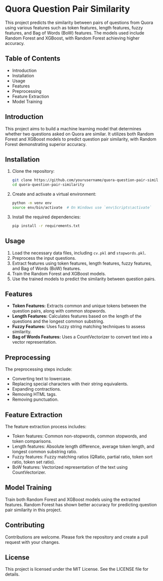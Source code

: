 # Quora Question Pair Similarity

This project predicts the similarity between pairs of questions from Quora using various features such as token features, length features, fuzzy features, and Bag of Words (BoW) features. The models used include Random Forest and XGBoost, with Random Forest achieving higher accuracy.

## Table of Contents

- Introduction
- Installation
- Usage
- Features
- Preprocessing
- Feature Extraction
- Model Training


## Introduction

This project aims to build a machine learning model that determines whether two questions asked on Quora are similar. It utilizes both Random Forest and XGBoost models to predict question pair similarity, with Random Forest demonstrating superior accuracy.

## Installation

1. Clone the repository:
    ```bash
    git clone https://github.com/yourusername/quora-question-pair-similarity.git
    cd quora-question-pair-similarity
    ```

2. Create and activate a virtual environment:
    ```bash
    python -m venv env
    source env/bin/activate  # On Windows use `env\Scripts\activate`
    ```

3. Install the required dependencies:
    ```bash
    pip install -r requirements.txt
    ```

## Usage

1. Load the necessary data files, including `cv.pkl` and `stopwords.pkl`.
2. Preprocess the input questions.
3. Extract features using token features, length features, fuzzy features, and Bag of Words (BoW) features.
4. Train the Random Forest and XGBoost models.
5. Use the trained models to predict the similarity between question pairs.

## Features

- **Token Features:** Extracts common and unique tokens between the question pairs, along with common stopwords.
- **Length Features:** Calculates features based on the length of the questions and the longest common substring.
- **Fuzzy Features:** Uses fuzzy string matching techniques to assess similarity.
- **Bag of Words Features:** Uses a CountVectorizer to convert text into a vector representation.

## Preprocessing

The preprocessing steps include:
- Converting text to lowercase.
- Replacing special characters with their string equivalents.
- Expanding contractions.
- Removing HTML tags.
- Removing punctuation.

## Feature Extraction

The feature extraction process includes:
- Token features: Common non-stopwords, common stopwords, and token comparisons.
- Length features: Absolute length difference, average token length, and longest common substring ratio.
- Fuzzy features: Fuzzy matching ratios (QRatio, partial ratio, token sort ratio, token set ratio).
- BoW features: Vectorized representation of the text using CountVectorizer.

## Model Training

Train both Random Forest and XGBoost models using the extracted features. Random Forest has shown better accuracy for predicting question pair similarity in this project.

## Contributing

Contributions are welcome. Please fork the repository and create a pull request with your changes.

## License

This project is licensed under the MIT License. See the LICENSE file for details.
